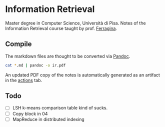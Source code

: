 # Information Retrieval

Master degree in Computer Science, Università di Pisa.
Notes of the Information Retrieval course taught by prof. [Ferragina](http://pages.di.unipi.it/ferragina/).

## Compile
The markdown files are thought to be converted via [Pandoc](https://pandoc.org/).

```sh
cat *.md | pandoc -o ir.pdf
```

An updated PDF copy of the notes is automatically generated as an artifact in the [actions](https://github.com/rmassidda/ir-2019/actions) tab.

## Todo

- [ ] LSH k-means comparison table kind of sucks.
- [ ] Copy block in 04
- [ ] MapReduce in distributed indexing
